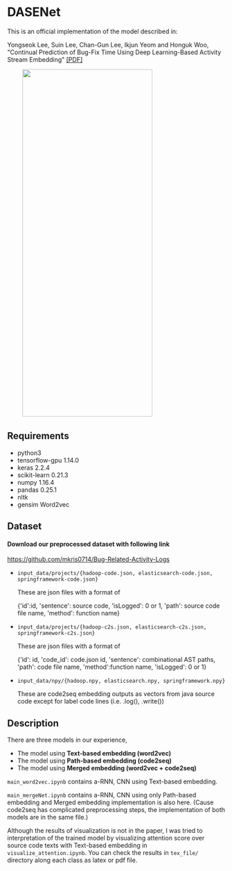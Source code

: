 # DASENet
This is an official implementation of the model described in:

Yongseok Lee, Suin Lee, Chan-Gun Lee, Ikjun Yeom and Honguk Woo, "Continual Prediction of Bug-Fix Time Using Deep Learning-Based Activity Stream Embedding" [[PDF]](https://ieeexplore.ieee.org/stamp/stamp.jsp?tp=&arnumber=8955829)

&nbsp;&nbsp;&nbsp;&nbsp;&nbsp;&nbsp;&nbsp;&nbsp;&nbsp;<img src="https://github.com/dooinee/DASENet/blob/master/model.PNG" width="300" height="800"/>


## Requirements
- python3
- tensorflow-gpu 1.14.0
- keras 2.2.4
- scikit-learn 0.21.3
- numpy 1.16.4
- pandas 0.25.1
- nltk
- gensim Word2vec


## Dataset

#### Download our preprocessed dataset with following link 
https://github.com/mkris0714/Bug-Related-Activity-Logs

- `input_data/projects/{hadoop-code.json, elasticsearch-code.json, springframework-code.json}`

  These are json files with a format of
  
  {'id':id, 'sentence': source code, 'isLogged': 0 or 1, 'path': source code file name, 'method': function name}

- `input_data/projects/{hadoop-c2s.json, elasticsearch-c2s.json, springframework-c2s.json}`

  These are json files with a format of
  
  {'id': id, 'code_id': code.json id, 'sentence': combinational AST paths, 'path': code file name, 'method':function name, 'isLogged': 0 or 1}

- `input_data/npy/{hadoop.npy, elasticsearch.npy, springframework.npy}`

  These are code2seq embedding outputs as vectors from java source code except for label code lines (i.e. .log(), .write())


## Description

There are three models in our experience, 
- The model using **Text-based embedding (word2vec)**
- The model using **Path-based embedding (code2seq)**
- The model using **Merged embedding (word2vec + code2seq)**


`main_word2vec.ipynb`
contains a-RNN, CNN using Text-based embedding.

`main_mergeNet.ipynb`
contains a-RNN, CNN using only Path-based embedding and Merged embedding implementation is also here. 
(Cause code2seq has complicated preprocessing steps, the implementation of both models are in the same file.)


Although the results of visualization is not in the paper, I was tried to interpretation of the trained model by visualizing attention score over source code texts with Text-based embedding in `visualize_attention.ipynb`. You can check the results in `tex_file/` directory along each class as latex or pdf file.  
